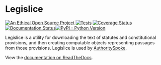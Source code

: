 # Legislice

[![An Ethical Open Source Project](https://img.shields.io/badge/open-ethical-%234baaaa)](https://ethicalsource.dev/licenses/) [![Tests](https://github.com/mscarey/legislice/actions/workflows/python-package-2.yml/badge.svg)](https://github.com/mscarey/legislice/actions) [![Coverage Status](https://coveralls.io/repos/github/mscarey/legislice/badge.svg?branch=master)](https://coveralls.io/github/mscarey/legislice?branch=master) [![Documentation Status](https://readthedocs.org/projects/legislice/badge/?version=latest)](https://legislice.readthedocs.io/en/latest/?badge=latest)[![PyPI - Python Version](https://img.shields.io/pypi/pyversions/legislice)](https://pypi.org/project/legislice/)


Legislice is a utility for downloading the text of statutes and constitutional provisions, and then creating computable objects representing passages from those provisions. Legislice is used by [AuthoritySpoke](https://authorityspoke.readthedocs.io).

View the [documentation on ReadTheDocs](https://legislice.readthedocs.io/en/latest/).
